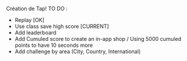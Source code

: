 Création de Tap!
TO DO :
 - Replay [OK]
 - Use class save high score [CURRENT]
- Add leaderboard
- Add Cumuled score to create an in-app shop / Using 5000 cumuled points to have 10 seconds more
- Add challenge by area (City, Country, International)
